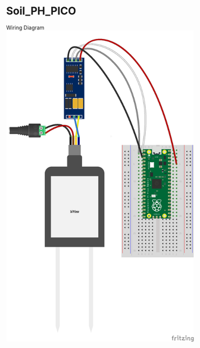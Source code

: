 # Soil_PH_PICO
Wiring Diagram
![alt text](https://github.com/BoKKoDesu/Soil_PH_PICO/blob/main/Soil_PH_Wiring_bb.png?raw=true)
